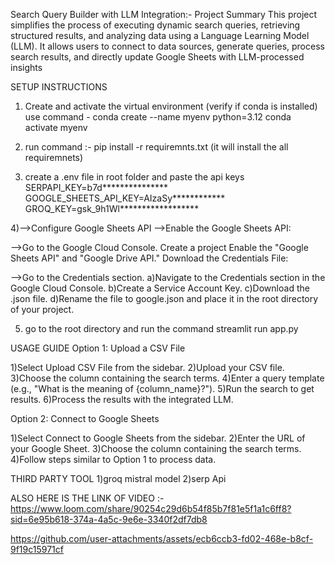 Search Query Builder with LLM Integration:-
Project Summary
This project simplifies the process of executing dynamic search queries, retrieving structured results, and analyzing data using a Language Learning Model (LLM).
It allows users to connect to data sources, generate queries, process search results, and directly update Google Sheets with LLM-processed insights

SETUP INSTRUCTIONS

1) Create and activate the virtual environment
    (verify if conda is installed)
   use command - conda create --name myenv python=3.12
                 conda activate myenv

2) run command :- pip install -r requiremnts.txt
  (it will install the all requiremnets)

3) create a .env file in root folder
  and paste the api keys
 SERPAPI_KEY=b7d***************
 GOOGLE_SHEETS_API_KEY=AIzaSy************
 GROQ_KEY=gsk_9h1Wl******************

4)-->Configure Google Sheets API
-->Enable the Google Sheets API:

-->Go to the Google Cloud Console.
Create a project 
Enable the "Google Sheets API" and "Google Drive API."
Download the Credentials File:

-->Go to the Credentials section.
a)Navigate to the Credentials section in the Google Cloud Console.
b)Create a Service Account Key.
c)Download the .json file.
d)Rename the file to google.json and place it in the root directory of your project.

5) go to the root directory and run the command
    streamlit run app.py


USAGE GUIDE
Option 1: Upload a CSV File

1)Select Upload CSV File from the sidebar.
2)Upload your CSV file.
3)Choose the column containing the search terms.
4)Enter a query template (e.g., "What is the meaning of {column_name}?").
5)Run the search to get results.
6)Process the results with the integrated LLM.

Option 2: Connect to Google Sheets

1)Select Connect to Google Sheets from the sidebar.
2)Enter the URL of your Google Sheet.
3)Choose the column containing the search terms.
4)Follow steps similar to Option 1 to process data.


THIRD PARTY TOOL
1)groq mistral model
2)serp Api


ALSO HERE IS THE LINK OF VIDEO :-https://www.loom.com/share/90254c29d6b54f85b7f81e5f1a1c6ff8?sid=6e95b618-374a-4a5c-9e6e-3340f2df7db8

https://github.com/user-attachments/assets/ecb6ccb3-fd02-468e-b8cf-9f19c15971cf

